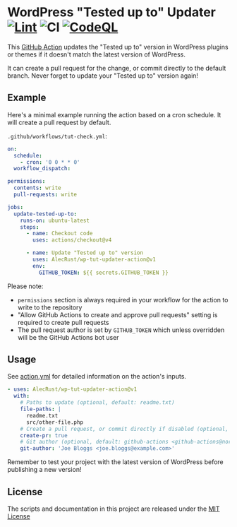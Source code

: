 <!-- markdownlint-disable -->

# WordPress "Tested up to" Updater [![Lint](https://github.com/AlecRust/wp-tut-updater-action/actions/workflows/linter.yml/badge.svg)](https://github.com/super-linter/super-linter) ![CI](https://github.com/AlecRust/wp-tut-updater-action/actions/workflows/ci.yml/badge.svg) [![CodeQL](https://github.com/AlecRust/wp-tut-updater-action/actions/workflows/codeql-analysis.yml/badge.svg)](https://github.com/AlecRust/wp-tut-updater-action/actions/workflows/codeql-analysis.yml)

<!-- markdownlint-enable -->

This [GitHub Action](https://github.com/features/actions) updates the "Tested up
to" version in WordPress plugins or themes if it doesn't match the latest
version of WordPress.

It can create a pull request for the change, or commit directly to the default
branch. Never forget to update your "Tested up to" version again!

## Example

Here's a minimal example running the action based on a cron schedule. It will
create a pull request by default.

`.github/workflows/tut-check.yml`:

```yaml
on:
  schedule:
    - cron: '0 0 * * 0'
  workflow_dispatch:

permissions:
  contents: write
  pull-requests: write

jobs:
  update-tested-up-to:
    runs-on: ubuntu-latest
    steps:
      - name: Checkout code
        uses: actions/checkout@v4

      - name: Update "Tested up to" version
        uses: AlecRust/wp-tut-updater-action@v1
        env:
          GITHUB_TOKEN: ${{ secrets.GITHUB_TOKEN }}
```

Please note:

- `permissions` section is always required in your workflow for the action to
  write to the repository
- "Allow GitHub Actions to create and approve pull requests" setting is required
  to create pull requests
- The pull request author is set by `GITHUB_TOKEN` which unless overridden will
  be the GitHub Actions bot user

## Usage

See [action.yml](action.yml) for detailed information on the action's inputs.

```yaml
- uses: AlecRust/wp-tut-updater-action@v1
  with:
    # Paths to update (optional, default: readme.txt)
    file-paths: |
      readme.txt
      src/other-file.php
    # Create a pull request, or commit directly if disabled (optional, default: true)
    create-pr: true
    # Git author (optional, default: github-actions <github-actions@noreply.github.com>)
    git-author: 'Joe Bloggs <joe.bloggs@example.com>'
```

Remember to test your project with the latest version of WordPress before
publishing a new version!

## License

The scripts and documentation in this project are released under the
[MIT License](LICENSE)
